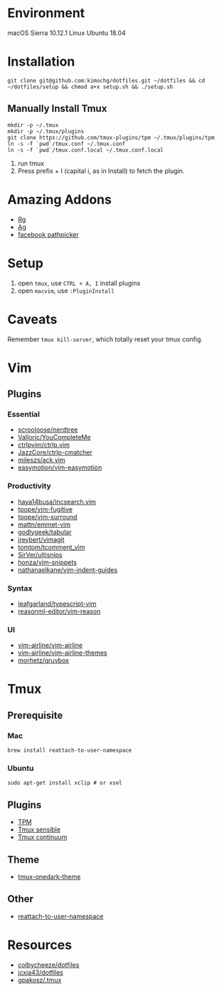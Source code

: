 # Environment

macOS Sierra 10.12.1
Linux Ubuntu 18.04

# Installation

```
git clone git@github.com:kimochg/dotfiles.git ~/dotfiles && cd ~/dotfiles/setup && chmod a+x setup.sh && ./setup.sh
```

## Manually Install Tmux

```
mkdir -p ~/.tmux
mkdir -p ~/.tmux/plugins
git clone https://github.com/tmux-plugins/tpm ~/.tmux/plugins/tpm
ln -s -f `pwd`/tmux.conf ~/.tmux.conf
ln -s -f `pwd`/tmux.conf.local ~/.tmux.conf.local
```

1. run tmux
2. Press prefix + I (capital i, as in Install) to fetch the plugin.

# Amazing Addons

- [Rg](https://github.com/BurntSushi/ripgrep)
- [Ag](https://github.com/ggreer/the_silver_searcher)
- [facebook pathpicker](https://facebook.github.io/PathPicker/)

# Setup

1. open `tmux`, use `CTRL + A, I` install plugins
2. open `macvim`, use `:PluginInstall`

# Caveats

Remember `tmux kill-server`, which totally reset your tmux config.

# Vim

## Plugins

### Essential

- [scrooloose/nerdtree](https://github.com/scrooloose/nerdtree)
- [Valloric/YouCompleteMe](https://github.com/Valloric/YouCompleteMe)
- [ctrlpvim/ctrlp.vim](https://github.com/ctrlpvim/ctrlp.vim)
- [JazzCore/ctrlp-cmatcher](https://github.com/JazzCore/ctrlp-cmatcher)
- [mileszs/ack.vim](https://github.com/mileszs/ack.vim)
- [easymotion/vim-easymotion](https://github.com/easymotion/vim-easymotion)

### Productivity

- [haya14busa/incsearch.vim](https://github.com/haya14busa/incsearch.vim)
- [tpope/vim-fugitive](https://github.com/tpope/vim-fugitive)
- [tpope/vim-surround](https://github.com/tpope/vim-surround)
- [mattn/emmet-vim](https://github.com/mattn/emmet-vim)
- [godlygeek/tabular](https://github.com/godlygeek/tabular)
- [jreybert/vimagit](https://github.com/jreybert/vimagit)
- [tomtom/tcomment_vim](https://github.com/tomtom/tcomment_vim)
- [SirVer/ultisnips](https://github.com/SirVer/ultisnips)
- [honza/vim-snippets](https://github.com/honza/vim-snippets)
- [nathanaelkane/vim-indent-guides](https://github.com/nathanaelkane/vim-indent-guides)

### Syntax

- [leafgarland/typescript-vim](https://github.com/leafgarland/typescript-vim)
- [reasonml-editor/vim-reason](https://github.com/reasonml-editor/vim-reason)

### UI

- [vim-airline/vim-airline](https://github.com/vim-airline/vim-airline)
- [vim-airline/vim-airline-themes](https://github.com/vim-airline/vim-airline-themes)
- [morhetz/gruvbox](https://github.com/morhetz/gruvbox)

# Tmux

## Prerequisite

### Mac

```
brew install reattach-to-user-namespace
```

### Ubuntu

```
sudo apt-get install xclip # or xsel
```

## Plugins

- [TPM](https://github.com/tmux-plugins/tpm)
- [Tmux sensible](https://github.com/tmux-plugins/tmux-sensible)
- [Tmux continuum](https://github.com/tmux-plugins/tmux-continuum)

## Theme

- [tmux-onedark-theme](https://github.com/odedlaz/tmux-onedark-theme)

## Other

- [reattach-to-user-namespace](https://github.com/ChrisJohnsen/tmux-MacOSX-pasteboard)

# Resources

- [colbycheeze/dotfiles](https://github.com/colbycheeze/dotfiles)
- [jcxia43/dotfiles](https://github.com/jcxia43/dotfiles)
- [gpakosz/.tmux](https://github.com/gpakosz/.tmux)

